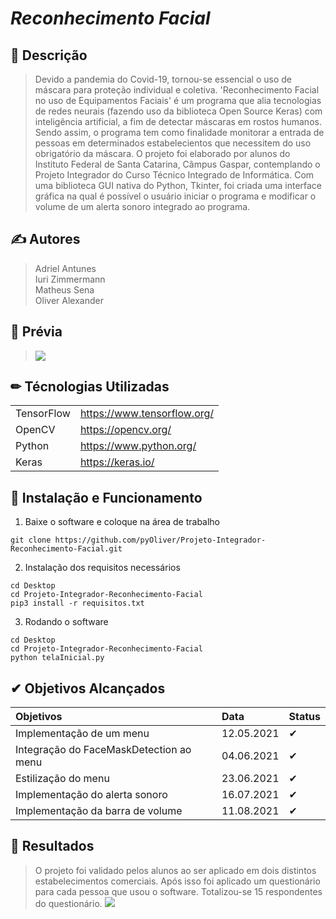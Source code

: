 # ***Reconhecimento Facial***

## 📕 Descrição
> Devido a pandemia do Covid-19, tornou-se essencial o uso de máscara para proteção individual e coletiva. 
> 'Reconhecimento Facial no uso de Equipamentos Faciais' é um programa que alia tecnologias de redes neurais
(fazendo uso da biblioteca Open Source Keras) com inteligência artificial, a fim de detectar máscaras em 
rostos humanos. Sendo assim, o programa tem como finalidade monitorar a entrada de pessoas em determinados 
estabelecientos que necessitem do uso obrigatório da máscara. O projeto foi elaborado por alunos do Instituto 
Federal de Santa Catarina, Câmpus Gaspar, contemplando o Projeto Integrador do Curso Técnico Integrado de 
Informática. Com uma biblioteca GUI nativa do Python, Tkinter, foi criada uma interface gráfica na qual é possível
o usuário iniciar o programa e modificar o volume de um alerta sonoro integrado ao programa.


## ✍ Autores
> Adriel Antunes  
> Iuri Zimmermann  
> Matheus Sena  
> Oliver Alexander

## 📖 Prévia
> <img src="https://github.com/pyOliver/Projeto-Integrador-Reconhecimento-Facial/blob/main/Imagens/cap_1.png"/>

## ✏ Técnologias Utilizadas 
|||
| :------- | :--- |
| TensorFlow | https://www.tensorflow.org/ |  
| OpenCV | https://opencv.org/ | 
| Python | https://www.python.org/ |
| Keras | https://keras.io/ |  



## 📝 Instalação e Funcionamento
01. Baixe o software e coloque na área de trabalho
```
git clone https://github.com/pyOliver/Projeto-Integrador-Reconhecimento-Facial.git
```

02. Instalação dos requisitos necessários
```
cd Desktop
cd Projeto-Integrador-Reconhecimento-Facial  
pip3 install -r requisitos.txt  
```

03. Rodando o software  
```
cd Desktop  
cd Projeto-Integrador-Reconhecimento-Facial  
python telaInicial.py  
```

## ✔ Objetivos Alcançados
| Objetivos | Data | Status |
| :------- | :--- | :--- |
| Implementação de um menu | 12.05.2021 | ✔ |
| Integração do FaceMaskDetection ao menu | 04.06.2021 | ✔ |
| Estilização do menu | 23.06.2021 | ✔ |
| Implementação do alerta sonoro | 16.07.2021 | ✔ |
| Implementação da barra de volume | 11.08.2021 | ✔ |


## 🔑 Resultados
> O projeto foi validado pelos alunos ao ser aplicado em dois distintos estabelecimentos comerciais. 
> Após isso foi aplicado um questionário para cada pessoa que usou o software. Totalizou-se 15 respondentes do questionário.
> <img src="https://github.com/pyOliver/Projeto-Integrador-Reconhecimento-Facial/blob/main/Imagens/graf_quest_1.png"/>
